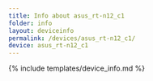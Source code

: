 ```yaml
---
title: Info about asus_rt-n12_c1
folder: info
layout: deviceinfo
permalink: /devices/asus_rt-n12_c1/
device: asus_rt-n12_c1
---
```

{% include templates/device_info.md %}
